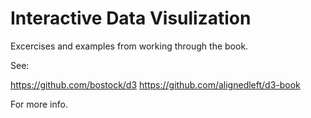 # Interactive Data Visulization

Excercises and examples from working through the book.

See: 

https://github.com/bostock/d3
https://github.com/alignedleft/d3-book

For more info.
